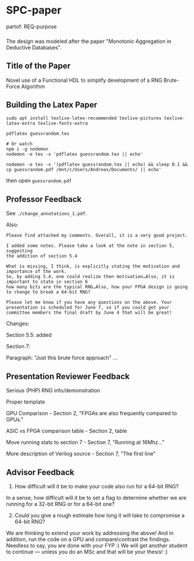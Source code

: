 # SPC-paper
partof: REQ-purpose
###

The design was modeled after the paper "Monotonic Aggregation in Deductive Databases". 

## Title of the Paper

Novel use of a Functional HDL to simplify development of a RNG Brute-Force Algorithm

## Building the Latex Paper

```
sudo apt install texlive-latex-recommended texlive-pictures texlive-latex-extra texlive-fonts-extra

pdflatex guessrandom.tex

# Or watch
npm i -g nodemon
nodemon -e tex -x 'pdflatex guessrandom.tex || echo'
```

```
nodemon -e tex -x '(pdflatex guessrandom.tex || echo) && sleep 0.1 && cp guessrandom.pdf /mnt/c/Users/Andreas/Documents/ || echo'
```

then open `guessrandom.pdf`

## Professor Feedback

See `./change_annotations_1.pdf`.

Also:

```
Please find attached my comments. Overall, it is a very good project.

I added some notes. Please take a look at the note in section 5, suggesting
the addition of section 5.4

What is missing, I think, is explicitly stating the motivation and importance of the work.
So, by adding 5.4, one could realize then motivation…Also, it is important to state in section 6
how many bits are the typical RNG…Also, how your FPGA design is going to change to break a 64-bit RNG?

Please let me know if you have any questions on the above. Your presentation is scheduled for June 7, so if you could get your committee members the final draft by June 4 that will be great! 
```

Changes:

Section 5.5: added

Section 7:

Paragraph: "Just this brute force approach" ...

## Presentation Reviewer Feedback

Serious (PHP) RNG info/demonstration

Proper template



GPU Comparison - Section 2, "FPGAs are also frequently compared to GPUs."

ASIC vs FPGA comparison table - Section 2, table

Move running stats to section 7 - Section 7, "Running at 16Mhz..."

More description of Verilog source - Section 7, "The first line"

## Advisor Feedback

1. How difficult will it be to make your code also run for a 64-bit RNG?

In a sense, how difficult will it be to set a flag to determine whether we are
running for a 32-bit RNG or for a 64-bit one?

2. Could you give a rough estimate how long it will take to compromise a 64-bit RNG?

We are thinking to extend your work by addressing the above! And in addition, run the code on a GPU and compare\contrast the findings. Needless to say, you are done with your FYP :) We will get another student to continue — unless you do an MSc and that will be your thesis! :) 

